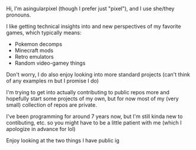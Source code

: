 Hi, I'm asingularpixel (though I prefer just "pixel"), and I use she/they pronouns.

I like getting technical insights into and new perspectives of my favorite games, which typically means:
- Pokemon decomps
- Minecraft mods
- Retro emulators
- Random video-gamey things

Don't worry, I do also enjoy looking into more standard projects (can't think of any examples rn but I promise I do)

I'm trying to get into actually contributing to public repos more and hopefully start some projects of my own, but for now most of my (very small) collection of repos are private.

I've been programming for around 7 years now, but I'm still kinda new to contibuting, etc. so you might have to be a little patient with me (which I apologize in advance for lol)

Enjoy looking at the two things I have public ig
